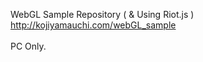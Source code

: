 WebGL Sample Repository ( & Using Riot.js )<br>
<http://kojiyamauchi.com/webGL_sample><br><br>
PC Only.
